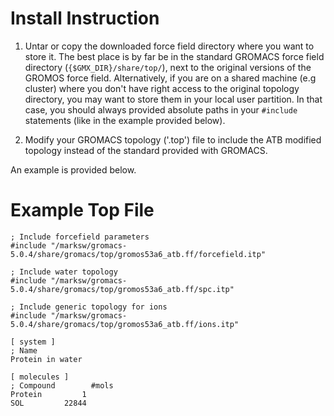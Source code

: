 # Install Instruction

1. Untar or copy the downloaded force field directory where you want to store it.
The best place is by far be in the standard GROMACS force field directory (`{$GMX_DIR}/share/top/`), next to the original versions of the GROMOS force field.
Alternatively, if you are on a shared machine (e.g cluster) where you don't have right access to the original topology directory,
you may want to store them in your local user partition. In that case, you should always provided absolute paths in your `#include` statements (like in the example provided below).

2. Modify your GROMACS topology ('.top') file to include the ATB modified topology
instead of the standard provided with GROMACS.

An example is provided below.

# Example Top File


```
; Include forcefield parameters
#include "/marksw/gromacs-5.0.4/share/gromacs/top/gromos53a6_atb.ff/forcefield.itp"

; Include water topology
#include "/marksw/gromacs-5.0.4/share/gromacs/top/gromos53a6_atb.ff/spc.itp"

; Include generic topology for ions
#include "/marksw/gromacs-5.0.4/share/gromacs/top/gromos53a6_atb.ff/ions.itp"

[ system ]
; Name
Protein in water

[ molecules ]
; Compound        #mols
Protein         1
SOL         22844
```


